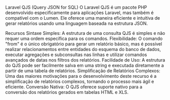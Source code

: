 Laravel QJS (Query JSON for SQL)
O Laravel QJS é um pacote PHP desenvolvido especificamente para aplicações Laravel, mas também é compatível com o Lumen. Ele oferece uma maneira eficiente e intuitiva de gerar relatórios usando uma linguagem baseada na estrutura JSON.

Recursos
Sintaxe Simples: A estrutura de uma consulta QJS é simples e não requer uma ordem específica para os comandos.
Flexibilidade: O comando "from" é o único obrigatório para gerar um relatório básico, mas é possível realizar relacionamentos entre entidades do esquema do banco de dados, executar agregações e subconsultas nas linhas e utilizar comandos avançados de datas nos filtros dos relatórios.
Facilidade de Uso: A estrutura do QJS pode ser facilmente salva em uma string e executada diretamente a partir de uma tabela de relatórios.
Simplificação de Relatórios Complexos: Uma das maiores motivações para o desenvolvimento deste recurso é a simplificação de relatórios complexos, tornando o processo mais ágil e eficiente.
Conversão Nativa: O QJS oferece suporte nativo para a conversão dos relatórios gerados em tabelas HTML e XLS.
